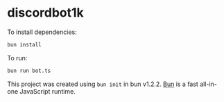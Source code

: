 # discordbot1k

To install dependencies:

```bash
bun install
```

To run:

```bash
bun run bot.ts
```

This project was created using `bun init` in bun v1.2.2. [Bun](https://bun.sh) is a fast all-in-one JavaScript runtime.

